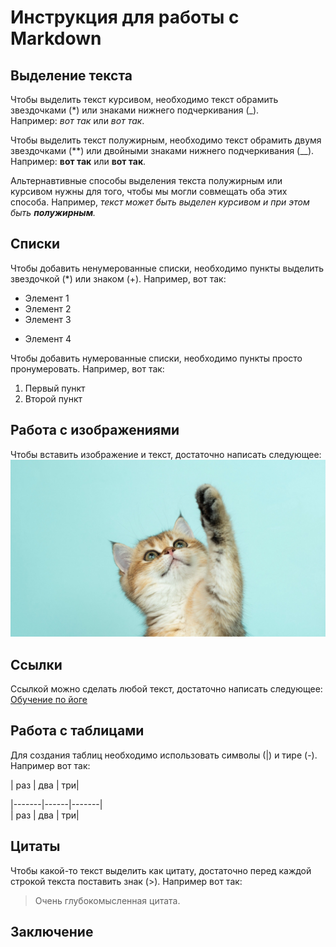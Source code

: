 # Инструкция для работы с Markdown

## Выделение текста

Чтобы выделить текст курсивом, необходимо текст обрамить звездочками (*) или знаками нижнего подчеркивания (_).  
Например: *вот так* или _вот так_.

Чтобы выделить текст полужирным, необходимо текст обрамить двумя звездочками (**) или двойными знаками нижнего подчеркивания (__).  
Например: **вот так** или __вот так__.

Альтернавтивные способы выделения текста полужирным или курсивом нужны для того, чтобы мы могли совмещать оба этих способа. Например, _текст может быть выделен курсивом и при этом быть **полужирным**._

## Списки

Чтобы добавить ненумерованные списки, необходимо пункты выделить звездочкой (*) или знаком (+). Например, вот  так: 

* Элемент 1
* Элемент 2
* Элемент 3
+ Элемент 4

Чтобы добавить нумерованные списки, необходимо пункты просто пронумеровать. Например, вот  так: 

1. Первый пункт
2. Второй пункт

## Работа с изображениями

Чтобы вставить изображение и текст, достаточно написать следующее:  
![Привет, это котик](lapka.jpg)

## Ссылки

Ссылкой можно сделать любой текст, достаточно написать следующее:  
[Обучение по йоге](https://www.yogamaster.ru/)

## Работа с таблицами

Для создания таблиц необходимо использовать символы (|) и тире (-).  Например вот так: 

| раз | два | три|         

|-------|------|-------|                
| раз | два | три|    

## Цитаты

Чтобы какой-то текст выделить как цитату, достаточно перед каждой строкой текста поставить знак (>). Например вот так:

> Очень глубокомысленная цитата.

## Заключение